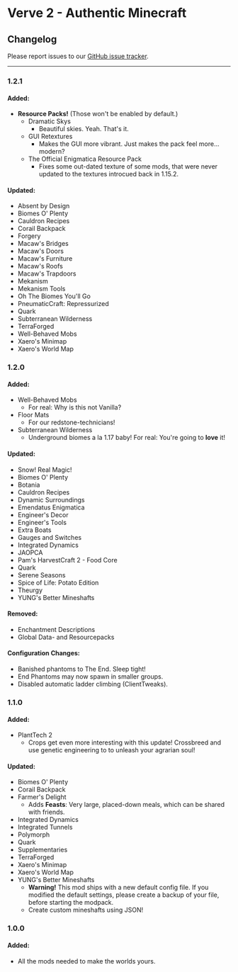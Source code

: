 # Verve 2 - Authentic Minecraft
## Changelog

Please report issues to our [GitHub issue tracker](https://github.com/VerveTeam/Verve-2/issues).

---

### 1.2.1

#### Added:
- **Resource Packs!** (Those won't be enabled by default.)
    - Dramatic Skys
        - Beautiful skies. Yeah. That's it.
    - GUI Retextures
        - Makes the GUI more vibrant. Just makes the pack feel more... modern?
    - The Official Enigmatica Resource Pack
        - Fixes some out-dated texture of some mods, that were never updated to the textures introcued back in 1.15.2.

#### Updated:
- Absent by Design
- Biomes O' Plenty
- Cauldron Recipes
- Corail Backpack
- Forgery
- Macaw's Bridges
- Macaw's Doors
- Macaw's Furniture
- Macaw's Roofs
- Macaw's Trapdoors
- Mekanism
- Mekanism Tools
- Oh The Biomes You'll Go
- PneumaticCraft: Repressurized
- Quark
- Subterranean Wilderness
- TerraForged
- Well-Behaved Mobs
- Xaero's Minimap
- Xaero's World Map

### 1.2.0

#### Added:
- Well-Behaved Mobs
    - For real: Why is this not Vanilla?
- Floor Mats
    - For our redstone-technicians!
- Subterranean Wilderness
    - Underground biomes a la 1.17 baby! For real: You're going to **love** it!

#### Updated:
- Snow! Real Magic!
- Biomes O' Plenty
- Botania
- Cauldron Recipes
- Dynamic Surroundings
- Emendatus Enigmatica
- Engineer's Decor
- Engineer's Tools
- Extra Boats
- Gauges and Switches
- Integrated Dynamics
- JAOPCA
- Pam's HarvestCraft 2 - Food Core
- Quark
- Serene Seasons
- Spice of Life: Potato Edition
- Theurgy
- YUNG's Better Mineshafts

#### Removed:
- Enchantment Descriptions
- Global Data- and Resourcepacks

#### Configuration Changes:
- Banished phantoms to The End. Sleep tight!
- End Phantoms may now spawn in smaller groups.
- Disabled automatic ladder climbing (ClientTweaks).

### 1.1.0

#### Added:
- PlantTech 2
    - Crops get even more interesting with this update! Crossbreed and use genetic engineering to to unleash your agrarian soul!

#### Updated:
- Biomes O' Plenty
- Corail Backpack
- Farmer's Delight
    - Adds **Feasts**: Very large, placed-down meals, which can be shared with friends.
- Integrated Dynamics
- Integrated Tunnels
- Polymorph
- Quark
- Supplementaries
- TerraForged
- Xaero's Minimap
- Xaero's World Map
- YUNG's Better Mineshafts
    - **Warning!** This mod ships with a new default config file. If you modified the default settings, please create a backup of your file, before starting the modpack.
    - Create custom mineshafts using JSON!

### 1.0.0

#### Added:
- All the mods needed to make the worlds yours.